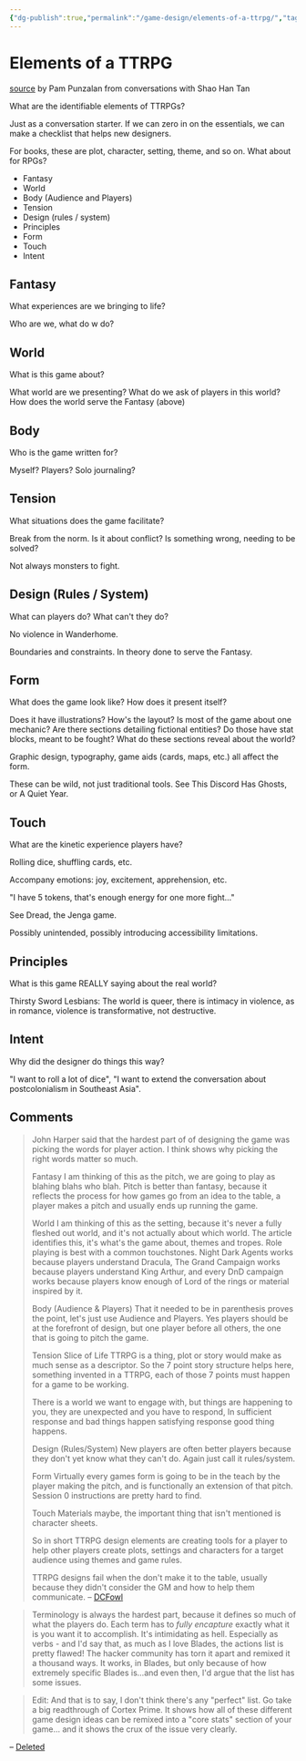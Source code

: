 ```yaml
---
{"dg-publish":true,"permalink":"/game-design/elements-of-a-ttrpg/","tags":["game-design","ttrpg"],"noteIcon":1}
---
```


# Elements of a TTRPG

[source](https://thedovetailor.substack.com/p/the-elements-of-ttrpgs-a-starting) by Pam Punzalan from conversations with Shao Han Tan

What are the identifiable elements of TTRPGs?

Just as a conversation starter. If we can zero in on the essentials, we can make a checklist that helps new designers.

For books, these are plot, character, setting, theme, and so on. What about for RPGs?

* Fantasy
* World
* Body (Audience and Players)
* Tension
* Design (rules / system)
* Principles
* Form
* Touch
* Intent

## Fantasy
What experiences are we bringing to life?

Who are we, what do w do?

## World
What is this game about?

What world are we presenting? What do we ask of players in this world? How does the world serve the Fantasy (above)

## Body
Who is the game written for?

Myself? Players? Solo journaling?

## Tension
What situations does the game facilitate?

Break from the norm. Is it about conflict? Is something wrong, needing to be solved?

Not always monsters to fight.

## Design (Rules / System)
What can players do? What can't they do? 

No violence in Wanderhome.

Boundaries and constraints. In theory done to serve the Fantasy.

## Form
What does the game look like? How does it present itself?

Does it have illustrations? How's the layout? Is most of the game about one mechanic? Are there sections detailing fictional entities? Do those have stat blocks, meant to be fought? What do these sections reveal about the world?

Graphic design, typography, game aids (cards, maps, etc.) all affect the form.

These can be wild, not just traditional tools. See This Discord Has Ghosts, or A Quiet Year.

## Touch
What are the kinetic experience players have?

Rolling dice, shuffling cards, etc. 

Accompany emotions: joy, excitement, apprehension, etc.

"I have 5 tokens, that's enough energy for one more fight..."

See Dread, the Jenga game.

Possibly unintended, possibly introducing accessibility limitations.

## Principles
What is this game REALLY saying about the real world?

Thirsty Sword Lesbians: The world is queer, there is intimacy in violence, as in romance, violence is transformative, not destructive.

## Intent
Why did the designer do things this way?

"I want to roll a lot of dice", "I want to extend the conversation about postcolonialism in Southeast Asia".



## Comments

> John Harper said that the hardest part of of designing the game was picking the words for player action. I think shows why picking the right words matter so much.
> 
> Fantasy I am thinking of this as the pitch, we are going to play as blahing blahs who blah. Pitch is better than fantasy, because it reflects the process for how games go from an idea to the table, a player makes a pitch and usually ends up running the game.
> 
> World I am thinking of this as the setting, because it's never a fully fleshed out world, and it's not actually about which world. The article identifies this, it's what's the game about, themes and tropes. Role playing is best with a common touchstones. Night Dark Agents works because players understand Dracula, The Grand Campaign works because players understand King Arthur, and every DnD campaign works because players know enough of Lord of the rings or material inspired by it.
> 
> Body (Audience & Players) That it needed to be in parenthesis proves the point, let's just use Audience and Players. Yes players should be at the forefront of design, but one player before all others, the one that is going to pitch the game.
> 
> Tension Slice of Life TTRPG is a thing, plot or story would make as much sense as a descriptor. So the 7 point story structure helps here, something invented in a TTRPG, each of those 7 points must happen for a game to be working.
> 
> There is a world we want to engage with, but things are happening to you, they are unexpected and you have to respond, In sufficient response and bad things happen satisfying response good thing happens.
> 
> Design (Rules/System) New players are often better players because they don't yet know what they can't do. Again just call it rules/system.
> 
> Form Virtually every games form is going to be in the teach by the player making the pitch, and is functionally an extension of that pitch. Session 0 instructions are pretty hard to find.
> 
> Touch Materials maybe, the important thing that isn't mentioned is character sheets.
> 
> So in short TTRPG design elements are creating tools for a player to help other players create plots, settings and characters for a target audience using themes and game rules.
> 
> TTRPG designs fail when the don't make it to the table, usually because they didn't consider the GM and how to help them communicate.
> – [DCFowl](https://www.reddit.com/r/rpg/comments/12w64ru/the_elements_of_ttrpgs_a_starting_point/jhe06ym/)

> Terminology is always the hardest part, because it defines so much of what the players do. Each term has to _fully encapture_ exactly what it is you want it to accomplish. It's intimidating as hell. Especially as verbs - and I'd say that, as much as I love Blades, the actions list is pretty flawed! The hacker community has torn it apart and remixed it a thousand ways. It works, in Blades, but only because of how extremely specific Blades is...and even then, I'd argue that the list has some issues.

> Edit: And that is to say, I don't think there's any "perfect" list. Go take a big readthrough of Cortex Prime. It shows how all of these different game design ideas can be remixed into a "core stats" section of your game... and it shows the crux of the issue very clearly.

– [Deleted](https://www.reddit.com/r/rpg/comments/12w64ru/the_elements_of_ttrpgs_a_starting_point/jhe1n6s/)
